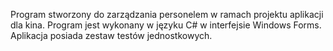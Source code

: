 Program stworzony do zarządzania personelem w ramach projektu aplikacji dla kina. Program jest wykonany w języku C# w interfejsie Windows Forms. Aplikacja posiada zestaw testów jednostkowych.
